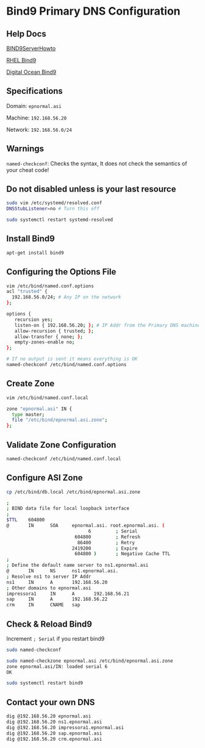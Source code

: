 # Bind9 Primary DNS Configuration

## Help Docs
[BIND9ServerHowto](https://help.ubuntu.com/community/BIND9ServerHowto#Primary_Master_Server)

[RHEL Bind9](https://access.redhat.com/documentation/en-us/red_hat_openstack_platform/8/html/dns-as-a-service_guide/install_and_configure_bind9)

[Digital Ocean Bind9](https://www.digitalocean.com/community/tutorials/how-to-configure-bind-as-a-private-network-dns-server-on-ubuntu-20-04)

## Specifications
Domain: `epnormal.asi`

Machine: `192.168.56.20`

Network: `192.168.56.0/24`

## Warnings
`named-checkconf`: Checks the syntax, It does not check the semantics of your cheat code!

## Do not disabled unless is your last resource 
```sh
sudo vim /etc/systemd/resolved.conf
DNSStubListener=no # Turn this off

sudo systemctl restart systemd-resolved
```
## Install Bind9
```sh
apt-get install bind9
```

## Configuring the Options File
```sh
vim /etc/bind/named.conf.options
acl "trusted" {
  192.168.56.0/24; # Any IP on the network
};

options {
   recursion yes;
   listen-on { 192.168.56.20; }; # IP Addr from the Primary DNS machine
   allow-recursion { trusted; };
   allow-transfer { none; };
   empty-zones-enable no;
};
```

```sh
# If no output is sent it means everything is OK
named-checkconf /etc/bind/named.conf.options
```

## Create Zone
```sh
vim /etc/bind/named.conf.local

zone "epnormal.asi" IN {
  type master;
  file "/etc/bind/epnormal.asi.zone";
};
```

## Validate Zone Configuration
```sh
named-checkconf /etc/bind/named.conf.local
```

## Configure ASI Zone
```sh
cp /etc/bind/db.local /etc/bind/epnormal.asi.zone
```

```sh
;
; BIND data file for local loopback interface
;
$TTL    604800
@       IN      SOA     epnormal.asi. root.epnormal.asi. (
                              6         ; Serial
                         604800         ; Refresh
                          86400         ; Retry
                        2419200         ; Expire
                         604800 )       ; Negative Cache TTL
;
; Define the default name server to ns1.epnormal.asi
@       IN      NS      ns1.epnormal.asi.
; Resolve ns1 to server IP Addr
ns1     IN      A       192.168.56.20
; Other domains to epnormal.asi
impressora1     IN      A       192.168.56.21
sap     IN      A       192.168.56.22
crm     IN      CNAME   sap
```

## Check & Reload Bind9
Increment `; Serial` if you restart bind9

```sh
sudo named-checkconf

sudo named-checkzone epnormal.asi /etc/bind/epnormal.asi.zone 
zone epnormal.asi/IN: loaded serial 6
OK

sudo systemctl restart bind9
```

## Contact your own DNS
```sh
dig @192.168.56.20 epnormal.asi
dig @192.168.56.20 ns1.epnormal.asi
dig @192.168.56.20 impressora1.epnormal.asi
dig @192.168.56.20 sap.epnormal.asi
dig @192.168.56.20 crm.epnormal.asi
```

